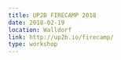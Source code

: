 ```yaml
---
title: UP2B FIRECAMP 2018
date: 2018-02-19
location: Walldorf
link: http://up2b.io/firecamp/
type: workshop
---
```

